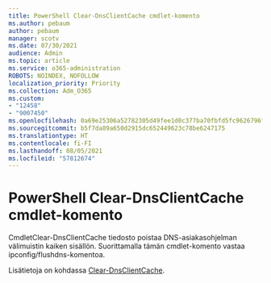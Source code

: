 ```yaml
---
title: PowerShell Clear-DnsClientCache cmdlet-komento
ms.author: pebaum
author: pebaum
manager: scotv
ms.date: 07/30/2021
audience: Admin
ms.topic: article
ms.service: o365-administration
ROBOTS: NOINDEX, NOFOLLOW
localization_priority: Priority
ms.collection: Adm_O365
ms.custom:
- "12458"
- "9007450"
ms.openlocfilehash: 0a69e25306a52782305d49fee1d0c377ba70fbfd5fc9626796f4700e776f2c37
ms.sourcegitcommit: b5f7da89a650d2915dc652449623c78be6247175
ms.translationtype: HT
ms.contentlocale: fi-FI
ms.lasthandoff: 08/05/2021
ms.locfileid: "57812674"
---
```

# <a name="powershell-clear-dnsclientcache-cmdlet"></a>PowerShell Clear-DnsClientCache cmdlet-komento

CmdletClear-DnsClientCache tiedosto poistaa DNS-asiakasohjelman välimuistin kaiken sisällön. Suorittamalla tämän cmdlet-komento vastaa ipconfig/flushdns-komentoa.

Lisätietoja on kohdassa [Clear-DnsClientCache](/powershell/module/dnsclient/clear-dnsclientcache?view=windowsserver2019-ps).